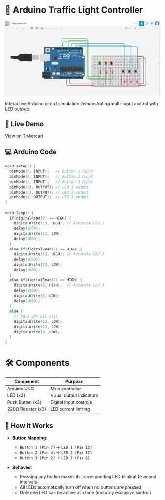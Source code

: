 # 🚦 Arduino Traffic Light Controller
![Circuit Preview](./circuit.png)

Interactive Arduino circuit simulation demonstrating multi-input control with LED outputs

## 🔗 Live Demo
[View on Tinkercad](https://www.tinkercad.com/things/6bm4NatIbXI)

## 💻 Arduino Code
```cpp
void setup() {
  pinMode(7, INPUT);   // Button 1 input
  pinMode(4, INPUT);   // Button 2 input
  pinMode(2, INPUT);   // Button 3 input
  pinMode(13, OUTPUT); // LED 1 output
  pinMode(12, OUTPUT); // LED 2 output
  pinMode(8, OUTPUT);  // LED 3 output
}

void loop() {
  if(digitalRead(7) == HIGH) {
    digitalWrite(13, HIGH); // Activate LED 1
    delay(1000);
    digitalWrite(13, LOW);
    delay(1000);
  }
  else if(digitalRead(4) == HIGH) {
    digitalWrite(12, HIGH); // Activate LED 2
    delay(1000);
    digitalWrite(12, LOW);
    delay(1000);
  }
  else if(digitalRead(2) == HIGH) {
    digitalWrite(8, HIGH);  // Activate LED 3
    delay(1000);
    digitalWrite(8, LOW);
    delay(1000);
  }
  else {
    // Turn off all LEDs
    digitalWrite(13, LOW);
    digitalWrite(12, LOW);
    digitalWrite(8, LOW);
  }
}
```
# 🛠 Components

| Component          | Purpose                  |
|--------------------|--------------------------|
| Arduino UNO        | Main controller          |
| LED (x3)           | Visual output indicators |
| Push Button (x3)   | Digital input controls   |
| 220Ω Resistor (x3) | LED current limiting     |

## 🎯 How It Works

- **Button Mapping**:
  - `Button 1 (Pin 7)` → `LED 1 (Pin 13)`
  - `Button 2 (Pin 4)` → `LED 2 (Pin 12)`
  - `Button 3 (Pin 2)` → `LED 3 (Pin 8)`

- **Behavior**:
  - Pressing any button makes its corresponding LED blink at 1-second intervals
  - All LEDs automatically turn off when no buttons are pressed
  - Only one LED can be active at a time (mutually exclusive control)
